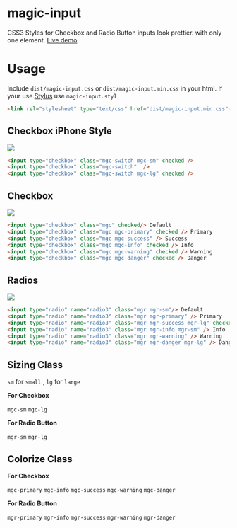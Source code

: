
# magic-input

CSS3 Styles for Checkbox and Radio Button inputs look prettier. with only one element. [Live demo](https://jaywcjlove.github.io/magic-input)


# Usage

Include `dist/magic-input.css` or `dist/magic-input.min.css` in your html. If your use [Stylus](https://github.com/stylus/stylus) use `magic-input.styl`

```html 
<link rel="stylesheet" type="text/css" href="dist/magic-input.min.css">
```

## Checkbox iPhone Style

![](https://raw.githubusercontent.com/jaywcjlove/magic-input/gh-pages/img/mg1.gif)

```html 
<input type="checkbox" class="mgc-switch mgc-sm" checked />
<input type="checkbox" class="mgc-switch"  />
<input type="checkbox" class="mgc-switch mgc-lg" checked />
```

## Checkbox

![](https://raw.githubusercontent.com/jaywcjlove/magic-input/gh-pages/img/mg2.gif)

```html 
<input type="checkbox" class="mgc" checked/> Default
<input type="checkbox" class="mgc mgc-primary" checked /> Primary
<input type="checkbox" class="mgc mgc-success" /> Success
<input type="checkbox" class="mgc mgc-info" checked /> Info
<input type="checkbox" class="mgc mgc-warning" checked /> Warning
<input type="checkbox" class="mgc mgc-danger" checked /> Danger
```


## Radios

![](https://raw.githubusercontent.com/jaywcjlove/magic-input/gh-pages/img/mg3.gif)

```html 
<input type="radio" name="radio3" class="mgr mgr-sm"/> Default
<input type="radio" name="radio3" class="mgr mgr-primary" /> Primary
<input type="radio" name="radio3" class="mgr mgr-success mgr-lg" checked/> Success
<input type="radio" name="radio3" class="mgr mgr-info mgr-sm" /> Info
<input type="radio" name="radio3" class="mgr mgr-warning" /> Warning
<input type="radio" name="radio3" class="mgr mgr-danger mgr-lg" /> Danger
```

## Sizing Class

`sm` for `small` , `lg` for `large`

**For Checkbox**

`mgc-sm` `mgc-lg`

**For Radio Button**

`mgr-sm` `mgr-lg`


## Colorize Class

**For Checkbox**

`mgc-primary` `mgc-info` `mgc-success` `mgc-warning` `mgc-danger`

**For Radio Button**

`mgr-primary` `mgr-info` `mgr-success` `mgr-warning` `mgr-danger`